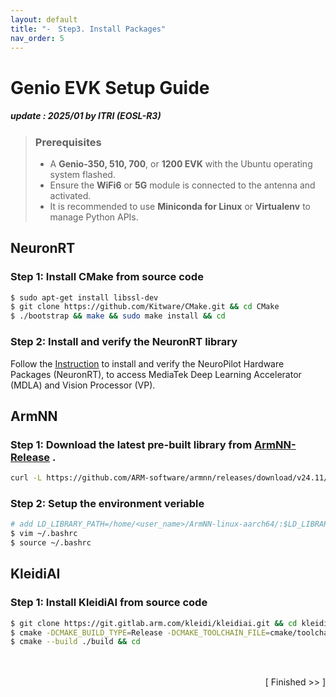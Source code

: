```yaml
---
layout: default
title: "-　Step3. Install Packages"
nav_order: 5
---
```


# Genio EVK Setup Guide
##### update : 2025/01 by ITRI (EOSL-R3)

> ### Prerequisites
> * A **Genio-350, 510, 700**, or **1200 EVK** with the Ubuntu operating system flashed.
> * Ensure the **WiFi6** or **5G** module is connected to the antenna and activated.
> * It is recommended to use **Miniconda for Linux** or **Virtualenv** to manage Python APIs.


## NeuronRT
### Step 1: Install CMake from source code

```bash
$ sudo apt-get install libssl-dev
$ git clone https://github.com/Kitware/CMake.git && cd CMake
$ ./bootstrap && make && sudo make install && cd
```

### Step 2: Install and verify the NeuronRT library
Follow the [Instruction](https://mediatek.gitlab.io/genio/doc/ubuntu/bsp-installation/neuropilot.html#) to install and verify the NeuroPilot Hardware Packages (NeuronRT), to access MediaTek Deep Learning Accelerator (MDLA) and Vision Processor (VP).

## ArmNN

### Step 1: Download the latest pre-built library from [ArmNN-Release](https://github.com/ARM-software/armnn/releases) .

```bash
curl -L https://github.com/ARM-software/armnn/releases/download/v24.11/ArmNN-linux-aarch64.tar.gz | tar -xz -C ~/
```

### Step 2: Setup the environment veriable

```bash
# add LD_LIBRARY_PATH=/home/<user_name>/ArmNN-linux-aarch64/:$LD_LIBRARY_PATH to .bashrc
$ vim ~/.bashrc
$ source ~/.bashrc
```

## KleidiAI
### Step 1: Install KleidiAI from source code

```bash
$ git clone https://git.gitlab.arm.com/kleidi/kleidiai.git && cd kleidiai
$ cmake -DCMAKE_BUILD_TYPE=Release -DCMAKE_TOOLCHAIN_FILE=cmake/toolchains/aarch64-none-linux-gnu.toolchain.cmake -S . -B build/
$ cmake --build ./build && cd
```

　
<br>
<div align="right">
  
[ Finished >>  ]

</div>

